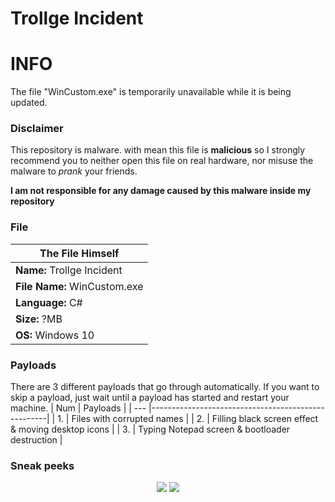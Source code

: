 # Trollge Incident

# INFO
The file "WinCustom.exe" is temporarily unavailable while it is being updated.

### Disclaimer
This repository is malware. with mean this file is **malicious** so I strongly recommend you to neither open this file on real hardware, nor misuse the malware to *prank* your friends.

**I am not responsible for any damage caused by this malware inside my repository**

### File
| The File Himself                |
| ------------------------------- |
| **Name:**      Trollge Incident |
| **File Name:** WinCustom.exe    |
| **Language:**  C#               |
| **Size:**      ?MB              |
| **OS:**        Windows 10       |

### Payloads
There are 3 different payloads that go through automatically. If you want to skip a payload, just wait until a payload has started and restart your machine.
| Num | Payloads                                           |
| --- |----------------------------------------------------|
| 1.  | Files with corrupted names                         |
| 2.  | Filling black screen effect & moving desktop icons |
| 3.  | Typing Notepad screen & bootloader destruction     |

### Sneak peeks
<p align="center">
  <img src="https://cdn.discordapp.com/attachments/808620387390324746/1028633597801926746/Note-GIF.gif">
  <img src="https://cdn.discordapp.com/attachments/808620387390324746/1028633597281845288/Move-GIF.gif">
</p>
